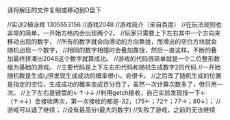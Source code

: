 请将解压的文件复制或移动到D盘下



//实训2植泳辉 1305553156
//游戏2048
//游戏简介（来自百度）
//在玩法规则也非常的简单，一开始方格内会出现两个2，
//玩家只需要上下左右其中一个方向来移动出现的数字，
//所有的数字就会向滑动的方向靠拢，而滑出的空白方块就会随机出现一个数字，
//相同的数字相撞时会叠加靠拢，然后一直这样，不断的叠加最终拼凑出2048这个数字就算成功。
//游戏的代码很简单就是一个二位整形数组为基础的游戏。
//主要代码是上下左右的代码和随机生成数字2的代码
//一开始随机数是生成i,j但发现生成成功的概率很小，会很卡。
//之后改了随机生成的位置是指定的空位，生成成功的概率变成百分百了，虽然一次计算次数多了，但只用一次。
//上下左右是键盘的←↑→↓
//利用getch接收，自己实验发现按一下←（↑→↓）会接收两次，第一次接收的都是-32，（75←；72↑；77→；80↓）；
//游戏可以退了继续；
//设有最高分(最大的数字)
//失败了游戏，之前的无法继续

